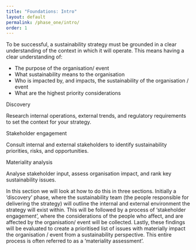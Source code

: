 ```yaml
---
title: "Foundations: Intro"
layout: default
permalink: /phase_one/intro/
order: 1
---
```



To be successful, a sustainability strategy must be grounded in a clear understanding of the context in which it will operate.  This means having a clear understanding of:
-	The purpose of the organisation/ event
-	What sustainability means to the organisation
-	Who is impacted by, and impacts, the sustainability of the organisation / event
-	What are the highest priority considerations

<section class="phase-blocks green">
  <div class="phase-block">
    <div class="phase-block-header">Discovery</div>
    <div class="phase-block-content">
      <p>Research internal operations, external trends, and regulatory requirements to set the context for your strategy.</p>
    </div>
  </div>
  <div class="phase-block">
    <div class="phase-block-header">Stakeholder engagement</div>
    <div class="phase-block-content">
      <p>Consult internal and external stakeholders to identify sustainability priorities, risks, and opportunities.</p>
    </div>
  </div>
  <div class="phase-block">
    <div class="phase-block-header">Materiality analysis</div>
    <div class="phase-block-content">
      <p>Analyse stakeholder input, assess organisation impact, and rank key sustainability issues.</p>
    </div>
  </div>
</section>

 
In this section we will look at how to do this in three sections.  Initially a ‘discovery’ phase, where the sustainability team (the people responsible for delivering the strategy) will outline the internal and external environment the strategy will exist within.  This will be followed by a process of ‘stakeholder engagement’, where the considerations of the people who affect, and are affected by the organisation/ event will be collected.  Lastly, these findings will be evaluated to create a prioritised list of issues with materially impact the organisation / event from a sustainability perspective.  This entire process is often referred to as a ‘materiality assessment’.  

